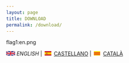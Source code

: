 ```yaml
---
layout: page
title: DOWNLOAD
permalink: /download/
---
```

flag1:en.png

<img src="en.png" alt="English"> *ENGLISH* | <img src="es.png" alt="castellano"> [CASTELLANO](descargar.md) | <img src="ca.png" alt="Català"> [CATALÀ](Descarregar.md)

